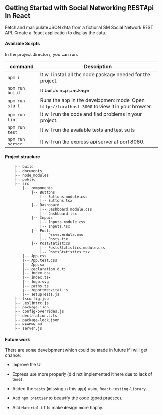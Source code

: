 ## Getting Started with Social Networking RESTApi In React

Fetch and manipulate JSON data from a fictional SM Social Network REST API. Create a React application to display the data.

#### Available Scripts

In the project directory, you can run:

| command               | Description |
| -----------------     | ----------- |
| `npm i`               | It will install all the node package needed for the project.|
| `npm run build`       | It builds app package|
| `npm run start`       | Runs the app in the development mode. Open `http://localhost:3000` to view it in your browser. |
| `npm run lint`        | It will run the code and find problems in your project.
| `npm run test`        | It will run the available tests and test suits
| `npm run server`        | It will run the express api server at port 8080.
#### Project structure

```
    |-- build
    |-- documents
    |-- node_modules
    |-- public
    |-- src
        |-- components
            |-- Buttons
                |-- Buttons.module.css
                |-- Buttons.tsx
            |-- Dashboard
                |-- Dashboard.module.css
                |-- Dashboard.tsx
            |-- Inputs
                |-- Inputs.module.css
                |-- Inputs.tsx
            |-- Posts
                |-- Posts.module.css
                |-- Posts.tsx
            |-- PostStatistics
                |-- PostsStatistics.module.css
                |-- PostsStatistics.tsx
        |-- App.css
        |-- App.test.css
        |-- App.sx
        |-- declaration.d.ts
        |-- index.css
        |-- index.tsx
        |-- logo.svg
        |-- paths.ts
        |-- reportWebVital.js
        |-- setupTests.js
    |-- tsconfig.json
    |-- .eslintrc.js
    |-- package.json
    |-- config-overrides.js
    |-- declaration.d.ts
    |-- package-lock.json
    |-- README.md
    |-- server.js
```

#### Future work

There are some development which could be made in future if i will get chance:

* Improve the UI

* Express use more properly (did not implemented it here due to lack of time).

* Added the `tests` (missing in this app) using `React-testing-library`.

* Add `npm prettier` to beautify the code (good practice).

* Add `Material-UI` to make design more happy.